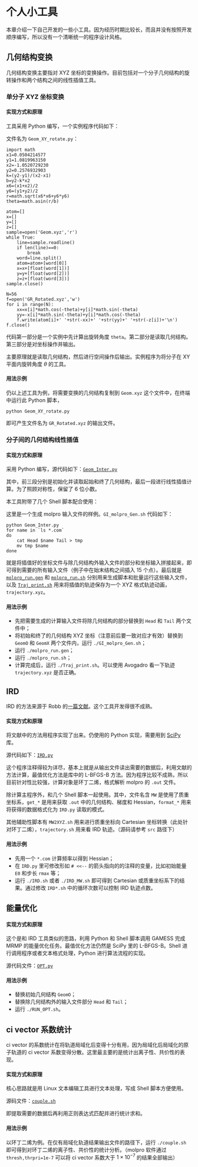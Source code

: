 # 个人小工具 #

本章介绍一下自己开发的一些小工具。因为经历时期比较长，而且并没有按照开发顺序编写，所以没有一个清晰统一的程序设计风格。

## 几何结构变换 ##

几何结构变换主要指对 XYZ 坐标的变换操作。目前包括对一个分子几何结构的旋转操作和两个结构之间的线性插值工具。

### 单分子 XYZ 坐标变换 ###

#### 实现方式和原理 ####

工具采用 Python 编写，一个实例程序代码如下：

文件名为 `Geom_XY_rotate.py`：

    import math
    x1=0.0504214577
    y1=1.0819963150
    x2=-1.0520729230
    y2=0.2576932903
    k=(y2-y1)/(x2-x1)
    b=y2-k*x2
    x6=(x1+x2)/2
    y6=(y1+y2)/2
    r=math.sqrt(x6*x6+y6*y6)
    theta=math.asin(r/b)

    atom=[]
    x=[]
    y=[]
    z=[]
    sample=open('Geom.xyz','r')
    while True:
        line=sample.readline()
        if len(line)==0:
            break
        word=line.split()
        atom=atom+[word[0]]
        x=x+[float(word[1])]
        y=y+[float(word[2])]
        z=z+[float(word[3])]
    sample.close()

    N=56
    f=open('GR_Rotated.xyz','w')
    for i in range(N):
        xx=x[i]*math.cos(-theta)+y[i]*math.sin(-theta)
        yy=-x[i]*math.sin(-theta)+y[i]*math.cos(-theta)
        f.write(atom[i]+' '+str(-xx)+' '+str(yy)+' '+str(-z[i])+'\n')
    f.close()

代码第一部分是一个实例中先计算出旋转角度 `theta`。第二部分是读取几何结构。第三部分是对坐标操作并输出。

主要原理就是读取几何结构，然后进行空间操作后输出。实例程序为将分子在 XY 平面内旋转角度 $\theta$ 的工具。

#### 用法示例 ####

仍以上述工具为例，将需要变换的几何结构复制到 `Geom.xyz` 这个文件中，在终端中运行此 Python 脚本，

    python Geom_XY_rotate.py

即可产生文件名为 `GR_Rotated.xyz` 的输出文件。

### 分子间的几何结构线性插值 ###

#### 实现方式和原理 ####

采用 Python 编写，源代码如下：[`Geom_Inter.py`](https://github.com/GFrankenstein/UM/blob/master/pdf/src/GI/Geom_Inter.py)

其中，前三段分别是初始化并读取起始和终了几何结构，最后一段进行线性插值计算。为了照顾对称性，保留了 6 位小数。

本工具附带了几个 Shell 脚本配合使用：

这里是一个生成 molpro 输入文件的样例。`GI_molpro_Gen.sh` 代码如下：

    python Geom_Inter.py
    for name in `ls *.com`
    do
        cat Head $name Tail > tmp
        mv tmp $name
    done

就是将插值好的坐标文件与除几何结构外输入文件的部分和坐标输入拼接起来，即可得到需要的所有输入文件（例子中在始末结构之间插入 15 个点）。最后就是 [`molpro_run.gen`](https://github.com/GFrankenstein/UM/blob/master/pdf/src/GI/molpro_run.gen) 和 [`molpro_run.sh`](https://github.com/GFrankenstein/UM/blob/master/pdf/src/GI/molpro_run.sh) 分别用来生成脚本和批量运行这些输入文件，以及 [`Traj_print.sh`](https://github.com/GFrankenstein/UM/blob/master/pdf/src/GI/Traj_print.sh) 用来将插值的轨迹保存为一个 XYZ 格式轨迹动画，`trajectory.xyz`。

#### 用法示例 ####

- 先把需要生成的计算输入文件将除几何结构的部分替换到 `Head` 和 `Tail` 两个文件中；
- 将初始和终了的几何结构 XYZ 坐标（注意前后要一致对应才有效）替换到 `GeomO` 和 `GeomX` 两个文件内，运行 `./GI_molpro_Gen.sh`；
- 运行 `./molpro_run.gen`；
- 运行 `./molpro_run.sh`；
- 计算完成后，运行 `./Traj_print.sh`。可以使用 Avogadro 看一下轨迹 `trajectory.xyz` 是否正确。

## IRD ##

IRD 的方法来源于 Robb 的[一篇文献](http://www.sciencedirect.com/science/article/pii/000926149500821K)。这个工具开发得很不成熟。

#### 实现方式和原理 ####

将文献中的方法用程序实现了出来。仍使用的 Python 实现，需要用到 [SciPy](http://www.scipy.org) 库。

源代码如下：[`IRD.py`](https://github.com/GFrankenstein/UM/blob/master/pdf/src/IRD/IRD.py)

这个程序注释得较为详尽，基本上就是从输出文件读出需要的数据后，利用文献的方法计算，最值优化方法是库中的 L-BFGS-B 方法。因为程序比较不成熟，所以目前针对性比较强，计算对象是环丁二烯，格式解析 molpro 的 `.out` 文件。

除计算主程序外，和几个 Shell 脚本一起使用。其中，文件名含 `MW` 是使用了质重坐标系，`get_*` 是用来获取 `.out` 中的几何结构、梯度和 Hessian，`format_*` 用来将获得的数据格式化为 `IRD.py` 读取的模式。

其他辅助性脚本有 `MW2XYZ.sh` 用来进行质重坐标向 Cartesian 坐标转换（此处针对环丁二烯），`trajectory.sh` 用来看 IRD 轨迹。（源码请参考 `src` 路径下）

#### 用法示例 ####

- 先用一个 `*.com` 计算频率以得到 Hessian；
- 在 `IRD.py` 里可修改形如 `# <<--` 的箭头指向的的注释的变量，比如初始能量 `E0` 和步长 `rmax` 等；
- 运行 `./IRD.sh` 或者 `./IRD_MW.sh` 即可得到 Cartesian 或质重坐标系下的结果。通过修改 `IRD*.sh` 中的循环次数可以控制 IRD 轨迹点数。

## 能量优化 ##

#### 实现方式和原理 ####

这个是和 IRD 工具类似的思路，利用 Python 和 Shell 脚本调用 GAMESS 完成 MRMP 的能量优化任务。最值优化方法仍然是 SciPy 里的 L-BFGS-B。Shell 进行调用程序或者文本格式处理，Python 进行算法流程的实现。

源代码文件：[`OPT.py`](https://github.com/GFrankenstein/UM/blob/master/pdf/src/E_OPT/OPT.py)

#### 用法示例 ####

- 替换初始几何结构 `GeomO`；
- 替换除几何结构外的输入文件部分 `Head` 和 `Tail`；
- 运行 `./RUN_OPT.sh`。

## ci vector 系数统计 ##

ci vector 的系数统计在将轨道局域化后变得十分有用，因为局域化后局域化的原子轨道的 ci vector 系数变得分散。这里最主要的是统计出离子性、共价性的表现。

#### 实现方式和原理 ####

核心思路就是用 Linux 文本编辑工具进行文本处理，写成 Shell 脚本方便使用。

源码文件：[`couple.sh`](https://github.com/GFrankenstein/UM/blob/master/pdf/src/ci_stat/couple.sh)

即提取需要的数据后再利用正则表达式匹配并进行统计求和。

#### 用法示例 ####

以环丁二烯为例。在仅有局域化轨道结果输出文件的路径下，运行 `./couple.sh` 即可得到对环丁二烯的离子性、共价性的统计分析。（molpro 软件通过 `thresh,thrpri=1e-7` 可以将 ci vector 系数大于 $1\times 10^{-7}$ 的结果全部输出）
